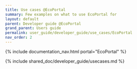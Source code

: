 ```yaml
---
title: Use cases @EcoPortal
summary: Few examples on what to use EcoPortal for
layout: default
parent: Developer guide @EcoPortal
grand_parent: Users guide
permalink: user_guide/developer_guide/use_cases/EcoPortal
nav_order: 2
---
```


{% include documentation_nav.html portal="EcoPortal"  %}

{% include shared_doc/developer_guide/usecases.md  %}